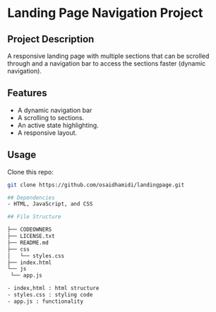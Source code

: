 # Landing Page Navigation Project

## Project Description

A responsive landing page with multiple sections that can be scrolled through and a navigation bar to access the sections faster (dynamic navigation). 


## Features

- A dynamic navigation bar
- A scrolling to sections.
- An active state highlighting.
- A responsive layout.


## Usage

Clone this repo:
   ```bash
   git clone https://github.com/osaidhamidi/landingpage.git

## Dependencies
- HTML, JavaScript, and CSS

## File Structure

├── CODEOWNERS
├── LICENSE.txt
├── README.md
├── css
│   └── styles.css
├── index.html
└── js
    └── app.js

- index,html : html structure
- styles.css : styling code
- app.js : functionality
